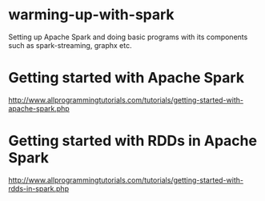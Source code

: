 # warming-up-with-spark
Setting up Apache Spark and doing basic programs with its components such as spark-streaming, graphx etc.

# Getting started with Apache Spark
http://www.allprogrammingtutorials.com/tutorials/getting-started-with-apache-spark.php

# Getting started with RDDs in Apache Spark
http://www.allprogrammingtutorials.com/tutorials/getting-started-with-rdds-in-spark.php

